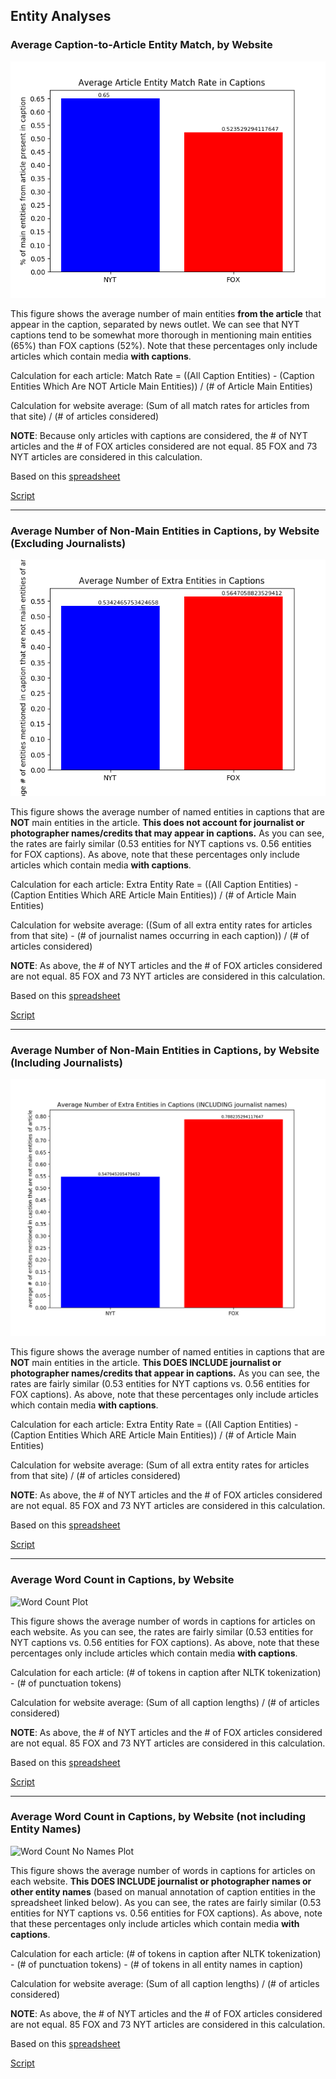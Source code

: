 ## Entity Analyses

### Average Caption-to-Article Entity Match, by Website
![Average Entity Match Plot](https://github.com/mirandaday16/mediabias/blob/master/Data/processed_data/Main_Entities/avg_match_rate.png)

This figure shows the average number of main entities **from the article** that appear in the caption, separated by news outlet. We can see that NYT captions tend to be somewhat more thorough in mentioning main entities (65%) than FOX captions (52%). Note that these percentages only include articles which contain media **with captions**.

Calculation for each article: Match Rate = ((All Caption Entities) - (Caption Entities Which Are NOT Article Main Entities)) / (# of Article Main Entities)

Calculation for website average: (Sum of all match rates for articles from that site) / (# of articles considered)

**NOTE**: Because only articles with captions are considered, the # of NYT articles and the # of FOX articles considered are not equal. 85 FOX and 73 NYT articles are considered in this calculation.

Based on this [spreadsheet](caption_main_figures_edited.csv)

[Script](https://github.com/mirandaday16/mediabias/blob/master/Scripts/Main_Entities/caption_entity_analysis.py)

---

### Average Number of Non-Main Entities in Captions, by Website (Excluding Journalists)
![Extra Entity Avg Plot](https://github.com/mirandaday16/mediabias/blob/master/Data/processed_data/Main_Entities/extra_entities_rate.png)

This figure shows the average number of named entities in captions that are **NOT** main entities in the article. **This does not account for journalist or photographer names/credits that may appear in captions.** As you can see, the rates are fairly similar (0.53 entities for NYT captions vs. 0.56 entities for FOX captions). As above, note that these percentages only include articles which contain media **with captions**.

Calculation for each article: Extra Entity Rate = ((All Caption Entities) - (Caption Entities Which ARE Article Main Entities)) / (# of Article Main Entities)

Calculation for website average: ((Sum of all extra entity rates for articles from that site) - (# of journalist names occurring in each caption)) / (# of articles considered)

**NOTE**: As above, the # of NYT articles and the # of FOX articles considered are not equal. 85 FOX and 73 NYT articles are considered in this calculation.

Based on this [spreadsheet](caption_main_figures_edited.csv)

[Script](https://github.com/mirandaday16/mediabias/blob/master/Scripts/Main_Entities/caption_entity_analysis.py)

---

### Average Number of Non-Main Entities in Captions, by Website (Including Journalists)
![Extra Entity Plot w Journalists](https://github.com/mirandaday16/mediabias/blob/master/Data/processed_data/Main_Entities/extra_entities_rate_with_journalists.png)

This figure shows the average number of named entities in captions that are **NOT** main entities in the article. **This DOES INCLUDE journalist or photographer names/credits that appear in captions.** As you can see, the rates are fairly similar (0.53 entities for NYT captions vs. 0.56 entities for FOX captions). As above, note that these percentages only include articles which contain media **with captions**.

Calculation for each article: Extra Entity Rate = ((All Caption Entities) - (Caption Entities Which ARE Article Main Entities)) / (# of Article Main Entities)

Calculation for website average: (Sum of all extra entity rates for articles from that site) / (# of articles considered)

**NOTE**: As above, the # of NYT articles and the # of FOX articles considered are not equal. 85 FOX and 73 NYT articles are considered in this calculation.

Based on this [spreadsheet](caption_main_figures_edited.csv)

[Script](https://github.com/mirandaday16/mediabias/blob/master/Scripts/Main_Entities/caption_entity_analysis.py)

---
### Average Word Count in Captions, by Website
![Word Count Plot]()

This figure shows the average number of words in captions for articles on each website. As you can see, the rates are fairly similar (0.53 entities for NYT captions vs. 0.56 entities for FOX captions). As above, note that these percentages only include articles which contain media **with captions**.

Calculation for each article: (# of tokens in caption after NLTK tokenization) - (# of punctuation tokens)

Calculation for website average: (Sum of all caption lengths) / (# of articles considered)

**NOTE**: As above, the # of NYT articles and the # of FOX articles considered are not equal. 85 FOX and 73 NYT articles are considered in this calculation.

Based on this [spreadsheet](caption_main_figures_edited.csv)

[Script]()

---
### Average Word Count in Captions, by Website (not including Entity Names)
![Word Count No Names Plot]()

This figure shows the average number of words in captions for articles on each website. **This DOES INCLUDE journalist or photographer names or other entity names** (based on manual annotation of caption entities in the spreadsheet linked below). As you can see, the rates are fairly similar (0.53 entities for NYT captions vs. 0.56 entities for FOX captions). As above, note that these percentages only include articles which contain media **with captions**.

Calculation for each article: (# of tokens in caption after NLTK tokenization) - (# of punctuation tokens) - (# of tokens in all entity names in caption)

Calculation for website average: (Sum of all caption lengths) / (# of articles considered)

**NOTE**: As above, the # of NYT articles and the # of FOX articles considered are not equal. 85 FOX and 73 NYT articles are considered in this calculation.

Based on this [spreadsheet](caption_main_figures_edited.csv)

[Script]()

